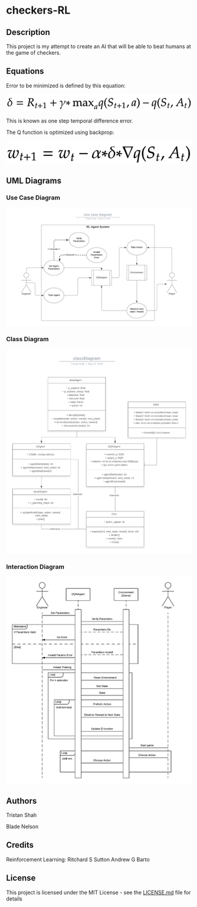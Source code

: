 # checkers-RL

## Description

This project is my attempt to create an AI that will be able to beat humans at the game of checkers.

## Equations

Error to be minimized is defined by this equation:

![](images/td.png)

This is known as one step temporal difference error.

The Q function is optimized using backprop:

![](images/backprop.png)

## UML Diagrams

### Use Case Diagram
![](images/useDiagram.png)

### Class Diagram
![](images/classDiagram.png)

### Interaction Diagram
![](images/interactionDiagram.png)

## Authors
Tristan Shah

Blade Nelson

## Credits
Reinforcement Learning: 
	Ritchard S Sutton
	Andrew G Barto
## License

This project is licensed under the MIT License - see the [LICENSE.md](LICENSE.md) file for details